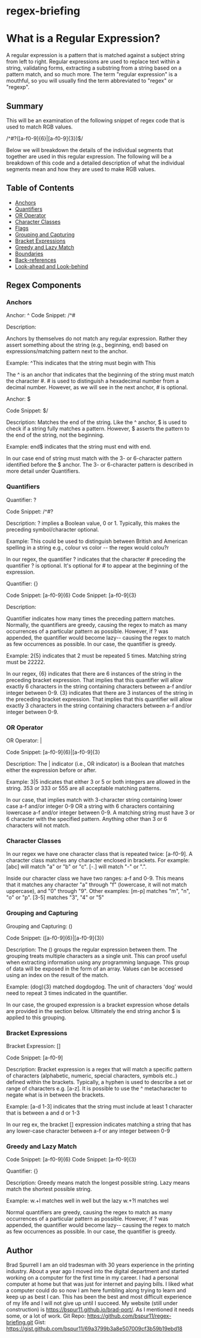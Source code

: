 # regex-briefing

# What is  a Regular Expression?

A regular expression is a pattern that is matched against a subject string from left to right. Regular expressions are used to replace text within a string, validating forms, extracting a substring from a string based on a pattern match, and so much more. The term "regular expression" is a mouthful, so you will usually find the term abbreviated to "regex" or "regexp".

## Summary
This will be an examination of the following snippet of regex code that is used to match RGB values.

/^#?([a-f0-9]{6}|[a-f0-9]{3})$/

Below we will breakdown the  details of the individual segments that together are used in this regular expression.
The following will be a breakdown of this code and a detailed description of what the individual segments mean and how they are used to make RGB values.
 

## Table of Contents

- [Anchors](#anchors)
- [Quantifiers](#quantifiers)
- [OR Operator](#or-operator)
- [Character Classes](#character-classes)
- [Flags](#flags)
- [Grouping and Capturing](#grouping-and-capturing)
- [Bracket Expressions](#bracket-expressions)
- [Greedy and Lazy Match](#greedy-and-lazy-match)
- [Boundaries](#boundaries)
- [Back-references](#back-references)
- [Look-ahead and Look-behind](#look-ahead-and-look-behind)

## Regex Components

### Anchors

Anchor: ^ Code Snippet: /^#

Description:

Anchors by themselves do not match any regular expression. Rather they assert something about the string (e.g., beginning, end) based on expressions/matching pattern next to the anchor.

Example: ^This indicates that the string must begin with This

The ^ is an anchor that indicates that the beginning of the string must match the character #. # is used to distinguish a hexadecimal number from a decimal number. However, as we will see in the next anchor, # is optional.

Anchor: $

Code Snippet: $/

Description: Matches the end of the string. Like the ^ anchor, $ is used to check if a string fully matches a pattern. However, $ asserts the pattern to the end of the string, not the beginning.

Example: end$ indicates that the string must end with end.

In our case end of string must match with the 3- or 6-character pattern identified before the $ anchor. The 3- or 6-character pattern is described in more detail under Quantifiers.


### Quantifiers

Quantifier: ?

Code Snippet: /^#?

Description: ? implies a Boolean value, 0 or 1. Typically, this makes the preceding symbol/character optional.

Example: This could be used to distinguish between British and American spelling in a string e.g., colour vs color -- the regex would colou?r

In our regex, the quantifier ? indicates that the character # preceding the quantifier ? is optional. It's optional for # to appear at the beginning of the expression.

Quantifier: {}

Code Snippet: [a-f0-9]{6} Code Snippet: [a-f0-9]{3}

Description:

Quantifier indicates how many times the preceding pattern matches. Normally, the quantifiers are greedy, causing the regex to match as many occurrences of a particular pattern as possible. However, if ? was appended, the quantifier would become lazy-- causing the regex to match as few occurrences as possible. In our case, the quantifier is greedy.

Example: 2{5} indicates that 2 must be repeated 5 times. Matching string must be 22222.

In our regex, {6} indicates that there are 6 instances of the string in the preceding bracket expression. That implies that this quantifier will allow exactly 6 characters in the string containing characters between a-f and/or integer between 0-9. {3} indicates that there are 3 instances of the string in the preceding bracket expression. That implies that this quantifier will allow exactly 3 characters in the string containing characters between a-f and/or integer between 0-9.


### OR Operator

OR Operator: |

Code Snippet: [a-f0-9]{6}|[a-f0-9]{3}

Description: The | indicator (i.e., OR indicator) is a Boolean that matches either the expression before or after.

Example: 3|5 indicates that either 3 or 5 or both integers are allowed in the string. 353 or 333 or 555 are all acceptable matching patterns.

In our case, that implies match with 3-character string containing lower case a-f and/or integer 0-9 OR a string with 6 characters containing lowercase a-f and/or integer between 0-9. A matching string must have 3 or 6 character with the specified pattern. Anything other than 3 or 6 characters will not match.


### Character Classes

In our regex we have one character class that is repeated twice: [a-f0-9]. A character class matches any character enclosed in brackets. For example: [abc] will match "a" or "b" or "c". [-.] will match "-" or ".".

Inside our character class we have two ranges: a-f and 0-9. This means that it matches any character "a" through "f" (lowercase, it will not match uppercase), and "0" through "9". Other examples: [m-p] matches "m", "n", "o" or "p". [3-5] matches "3", "4" or "5"


### Grouping and Capturing

Grouping and Capturing: ()

Code Snippet: ([a-f0-9]{6}|[a-f0-9]{3})

Description: The () groups the regular expression between them. The grouping treats multiple characters as a single unit. This can proof useful when extracting information using any programming language. This group of data will be exposed in the form of an array. Values can be accessed using an index on the result of the match.

Example: (dog){3} matched dogdogdog. The unit of characters 'dog' would need to repeat 3 times indicated in the quantifier.

In our case, the grouped expression is a bracket expression whose details are provided in the section below. Ultimately the end string anchor $ is applied to this grouping.


### Bracket Expressions

Bracket Expression: []

Code Snippet: [a-f0-9]

Description: Bracket expression is a regex that will match a specific pattern of characters (alphabetic, numeric, special characters, symbols etc..) defined within the brackets. Typically, a hyphen is used to describe a set or range of characters e.g. [a-z]. It is possible to use the ^ metacharacter to negate what is in between the brackets.

Example: [a-d 1-3] indicates that the string must include at least 1 character that is between a and d or 1-3

In our reg ex, the bracket [] expression indicates matching a string that has any lower-case character between a-f or any integer between 0-9


### Greedy and Lazy Match

Code Snippet: [a-f0-9]{6} Code Snippet: [a-f0-9]{3}

Quantifier: {}

Description: Greedy means match the longest possible string. Lazy means match the shortest possible string.

Example: w.+l matches well in well but the lazy w.+?l matches wel

Normal quantifiers are greedy, causing the regex to match as many occurrences of a particular pattern as possible. However, if ? was appended, the quantifier would become lazy-- causing the regex to match as few occurrences as possible. In our case, the quantifier is greedy.


## Author

Brad Spurrell
I am an old tradesman with 30 years experience in the printing industry. About a year ago I moved into the digital department and started working  on a computer for the first time in my career. I had a personal computer at home but that was just for internet and paying bills. I liked what a computer could do so now I am here fumbling along trying to learn and keep up as best I can. This has been the best and most difficult experience of my life and I will not give up until I succeed.
My website (still under construction) is https://bspur11.github.io/brad-port/. As I mentioned it needs some, or a lot of work.
Git Repo: https://github.com/bspur11/regex-briefing.git
Gist: https://gist.github.com/bspur11/69a3799b3a8e507009cf3b59b19ebd18






